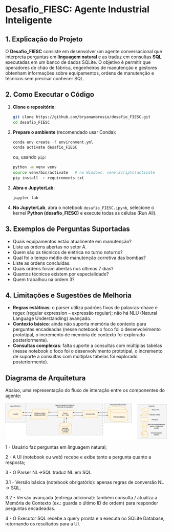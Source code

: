 # Desafio\_FIESC: Agente Industrial Inteligente

## 1. Explicação do Projeto

O **Desafio\_FIESC** consiste em desenvolver um agente conversacional que interpreta perguntas em **linguagem natural** e as traduz em consultas **SQL** executadas em um banco de dados SQLite. O objetivo é permitir que operadores de chão de fábrica, engenheiros de manutenção e gestores obtenham informações sobre equipamentos, ordens de manutenção e técnicos sem precisar conhecer SQL.

## 2. Como Executar o Código

1. **Clone o repositório**:

   ```bash
   git clone https://github.com/bryanambrosio/desafio_FIESC.git
   cd desafio_FIESC
   ```

2. **Prepare o ambiente** (recomendado usar Conda):

   ```bash
   conda env create -f environment.yml
   conda activate desafio_FIESC
   ```

   ou, usando `pip`:

   ```bash
   python -m venv venv
   source venv/bin/activate   # no Windows: venv\Scripts\activate
   pip install -r requirements.txt
   ```

3. **Abra o JupyterLab**:

   ```bash
   jupyter lab
   ```

4. **No JupyterLab**, abra o notebook `desafio_FIESC.ipynb`, selecione o kernel **Python (desafio\_FIESC)** e execute todas as células (Run All).

## 3. Exemplos de Perguntas Suportadas

* Quais equipamentos estão atualmente em manutenção?
* Liste as ordens abertas no setor A.
* Quem são os técnicos de elétrica no turno noturno?
* Qual foi o tempo médio de manutenção corretiva das bombas?
* Liste as ordens concluídas.
* Quais ordens foram abertas nos últimos 7 dias?
* Quantos técnicos existem por especialidade?
* Quem trabalhou na ordem 3?

## 4. Limitações e Sugestões de Melhoria

* **Regras estáticas**: o parser utiliza padrões fixos de palavras-chave e regex (regular expression – expressão regular); não há NLU (Natural Language Understanding) avançado.
* **Contexto básico**: ainda não suporta memória de contexto para perguntas encadeadas (nesse notebook o foco foi o desenvolvimento prototipal, o incremento de memória de contexto foi explorado posteriormente).
* **Consultas complexas**: falta suporte a consultas com múltiplas tabelas (nesse notebook o foco foi o desenvolvimento prototipal, o incremento de suporte a consultas com múltiplas tabelas foi explorado posteriormente).

## Diagrama de Arquitetura

Abaixo, uma representação do fluxo de interação entre os componentes do agente:

<p align="center">
  <img src="Diagrama2.png" alt="Diagrama de Arquitetura" width="600"/>
</p>

1 - Usuário faz perguntas em linguagem natural;

2 - A UI (notebook ou web) recebe e exibe tanto a pergunta quanto a resposta;

3 - O Parser NL→SQL traduz NL em SQL.

   3.1 - Versão básica (notebook obrigatório): apenas regras de conversão NL → SQL.
   
   3.2 - Versão avançada (entrega adicional): também consulta / atualiza a Memória de Contexto (ex.: guarda o último ID de ordem) para responder perguntas encadeadas.
   
4 - O Executor SQL recebe a query pronta e a executa no SQLite Database, retornando os resultados para a UI.
